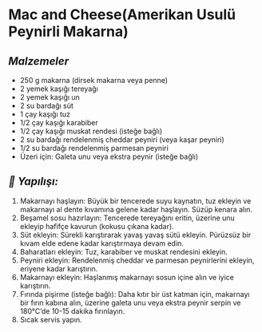 # Mac and Cheese(Amerikan Usulü Peynirli Makarna)


## *Malzemeler*

- 250 g makarna (dirsek makarna veya penne)
- 2 yemek kaşığı tereyağı
- 2 yemek kaşığı un
- 2 su bardağı süt
- 1 çay kaşığı tuz
- 1/2 çay kaşığı karabiber
- 1/2 çay kaşığı muskat rendesi (isteğe bağlı)
- 2 su bardağı rendelenmiş cheddar peyniri (veya kaşar peyniri)
- 1/2 su bardağı rendelenmiş parmesan peyniri
- Üzeri için: Galeta unu veya ekstra peynir (isteğe bağlı)

 
## *📝 Yapılışı:*</br>
1.	Makarnayı haşlayın: Büyük bir tencerede suyu kaynatın, tuz ekleyin ve makarnayı al dente kıvamına gelene kadar haşlayın. Süzüp kenara alın.
2.	Beşamel sosu hazırlayın: Tencerede tereyağını eritin, üzerine unu ekleyip hafifçe kavurun (kokusu çıkana kadar).
3.	Süt ekleyin: Sürekli karıştırarak yavaş yavaş sütü ekleyin. Pürüzsüz bir kıvam elde edene kadar karıştırmaya devam edin.
4.	Baharatları ekleyin: Tuz, karabiber ve muskat rendesini ekleyin.
5.	Peyniri ekleyin: Rendelenmiş cheddar ve parmesan peynirlerini ekleyin, eriyene kadar karıştırın.
6.	Makarnayı ekleyin: Haşlanmış makarnayı sosun içine alın ve iyice karıştırın.
7.	Fırında pişirme (isteğe bağlı): Daha kıtır bir üst katman için, makarnayı bir fırın kabına alın, üzerine galeta unu veya ekstra peynir serpin ve 180°C’de 10-15 dakika fırınlayın.
8.	Sıcak servis yapın.
